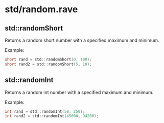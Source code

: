 # std/random.rave

## std::randomShort

Returns a random short number with a specified maximum and minimum.

Example:

```d
short rand = std::randomShort(0, 100);
short rand2 = std::randomShort(5, 10);
```

## std::randomInt

Returns a random int number with a specified maximum and minimum.

Example:

```d
int rand = std::randomInt(50, 250);
int rand2 = std::randomInt(45000, 94200);
```
